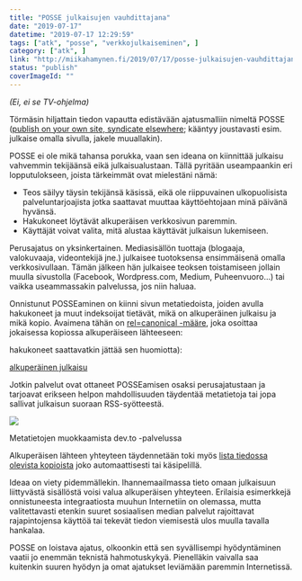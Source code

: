 ```yaml
---
title: "POSSE julkaisujen vauhdittajana"
date: "2019-07-17"
datetime: "2019-07-17 12:29:59"
tags: ["atk", "posse", "verkkojulkaiseminen", ]
category: ["atk", ]
link: "http://miikahamynen.fi/2019/07/17/posse-julkaisujen-vauhdittajana/"
status: "publish"
coverImageId: ""
---
```


_(Ei, ei se TV-ohjelma)_

Törmäsin hiljattain tiedon vapautta edistävään ajatusmalliin nimeltä POSSE ([publish on your own site, syndicate elsewhere](https://indieweb.org/POSSE); kääntyy joustavasti esim. julkaise omalla sivulla, jakele muuallakin).

POSSE ei ole mikä tahansa porukka, vaan sen ideana on kiinnittää julkaisu vahvemmin tekijäänsä eikä julkaisualustaan. Tällä pyritään useampaankin eri lopputulokseen, joista tärkeimmät ovat mielestäni nämä:

- Teos säilyy täysin tekijänsä käsissä, eikä ole riippuvainen ulkopuolisista palveluntarjoajista jotka saattavat muuttaa käyttöehtojaan minä päivänä hyvänsä.
- Hakukoneet löytävät alkuperäisen verkkosivun paremmin.
- Käyttäjät voivat valita, mitä alustaa käyttävät julkaisun lukemiseen.

Perusajatus on yksinkertainen. Mediasisällön tuottaja (blogaaja, valokuvaaja, videontekijä jne.) julkaisee tuotoksensa ensimmäisenä omalla verkkosivullaan. Tämän jälkeen hän julkaisee teoksen toistamiseen jollain muulla sivustolla (Facebook, Wordpress.com, Medium, Puheenvuoro…) tai vaikka useammassakin palvelussa, jos niin haluaa.

Onnistunut POSSEaminen on kiinni sivun metatiedoista, joiden avulla hakukoneet ja muut indeksoijat tietävät, mikä on alkuperäinen julkaisu ja mikä kopio. Avaimena tähän on [rel=canonical -määre](https://yoast.com/rel-canonical/), joka osoittaa jokaisessa kopiossa alkuperäiseen lähteeseen:

<link rel="canonical" href="http://example.com /> 

Kaikki julkaisupalvelut eivät kuitenkaan valitettavasti päästä muokkaamaan ko. metaelementtiä. Alkuperäiseen julkaisuun tulisi joka tapauksessa aina linkittää, mahdollisuuksien mukaan `rel=canonical` -määreen avulla (vaikka [hakukoneet saattavatkin jättää sen huomiotta](https://www.mattcutts.com/blog/rel-canonical-html-head/)):

<a rel="canonical" href="http://example.com">alkuperäinen julkaisu</a>

Jotkin palvelut ovat ottaneet POSSEamisen osaksi perusajatustaan ja tarjoavat erikseen helpon mahdollisuuden täydentää metatietoja tai jopa sallivat julkaisun suoraan RSS-syötteestä.

![](/uploads/2019/07/Kuvakaappaus-2019-07-17-15-10-34.png)

Metatietojen muokkaamista dev.to -palvelussa

Alkuperäisen lähteen yhteyteen täydennetään toki myös [lista tiedossa olevista kopioista](https://indieweb.org/posts-elsewhere) joko automaattisesti tai käsipelillä.

Ideaa on viety pidemmällekin. Ihannemaailmassa tieto omaan julkaisuun liittyvästä sisällöstä voisi valua alkuperäisen yhteyteen. Erilaisia esimerkkejä onnistuneesta integraatiosta muuhun Internetiin on olemassa, mutta valitettavasti etenkin suuret sosiaalisen median palvelut rajoittavat rajapintojensa käyttöä tai tekevät tiedon viemisestä ulos muulla tavalla hankalaa.

POSSE on loistava ajatus, olkoonkin että sen syvällisempi hyödyntäminen vaatii jo enemmän teknistä hahmotuskykyä. Pienelläkin vaivalla saa kuitenkin suuren hyödyn ja omat ajatukset leviämään paremmin Internetissä.
